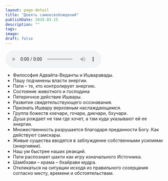 ```yaml
---
layout: page-detail
title: "Девять самоосвобождений"
publishDate: 2019.03.15
description: ""
tags:
image:
draft: false
---
```


<audio title="2019.03.15 - Девять самоосвобождений.mp3" src="/upload/iblock/670/670e131968735d9ab5e336c6b25a7c84.mp3" controls=""></audio>

* Философия Адвайта-Веданты и Ишваравады.
* Пашу подчинены власти энергии.
* Пати – те, кто контролирует энергию.
* Состояние животного и господина
* Пятеричное действие Ишвары.
* Развитие свидетельствующего осознавания.
* Признать Ишвару верховным наслаждающимся.
* Группа божеств кхечари, гочари, дикчари, бхучари.
* Душа рождает не там где хочет, а там куда указывают ей ее энергии.
* Множественность разрушается благодаря преданности Богу. Как действуют самскары.
* Живые существа вводятся в заблуждение собственными усилиями (энергиями).
* Наш ум быстрее наших реакций.
* Пати распознает шакти как игру изначального Источника.
* Шамбхави – крама – бхайрави мудра.
* Откликаться на ситуации исходя из правильного созерцания согласно месту, времени и обстоятельствам.

  

